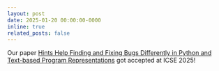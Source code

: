 ```yaml
---
layout: post
date: 2025-01-20 00:00:00-0000
inline: true
related_posts: false
---
```


Our paper <a href="https://arxiv.org/abs/2412.12471">Hints Help Finding and Fixing Bugs Differently in Python and Text-based Program Representations</a> got accepted at ICSE 2025!

